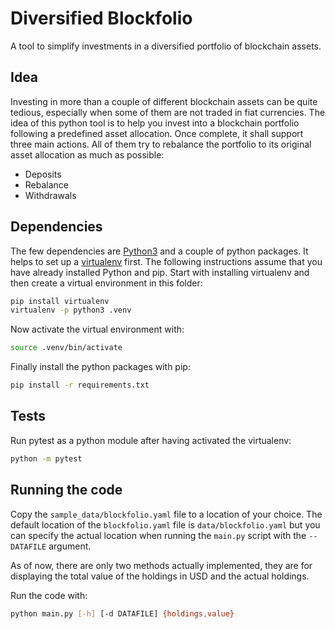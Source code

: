 # Diversified Blockfolio

A tool to simplify investments in a diversified portfolio of blockchain assets.

## Idea

Investing in more than a couple of different blockchain assets can be quite tedious, especially when some of them are not traded in fiat currencies. The idea of this python tool is to help you invest into a blockchain portfolio following a predefined asset allocation. Once complete, it shall support three main actions. All of them try to rebalance the portfolio to its original asset allocation as much as possible:

* Deposits
* Rebalance
* Withdrawals

## Dependencies

The few dependencies are [Python3](https://www.python.org/download/releases/3.0/) and a couple of python packages. It helps to set up a [virtualenv](http://python-guide-pt-br.readthedocs.io/en/latest/dev/virtualenvs/) first. The following instructions assume that you have already installed Python and pip. Start with installing virtualenv and then create a virtual environment in this folder:

```sh
pip install virtualenv
virtualenv -p python3 .venv
```

Now activate the virtual environment with:

```sh
source .venv/bin/activate
```

Finally install the python packages with pip:

```sh
pip install -r requirements.txt
```

## Tests

Run pytest as a python module after having activated the virtualenv:

```sh
python -m pytest
```

## Running the code

Copy the `sample_data/blockfolio.yaml` file to a location of your choice. The default location of the `blockfolio.yaml` file is `data/blockfolio.yaml` but you can specify the actual location when running the `main.py` script with the `--DATAFILE` argument.

As of now, there are only two methods actually implemented, they are for displaying the total value of the holdings in USD and the actual holdings.

Run the code with:

```sh
python main.py [-h] [-d DATAFILE] {holdings,value}
```
